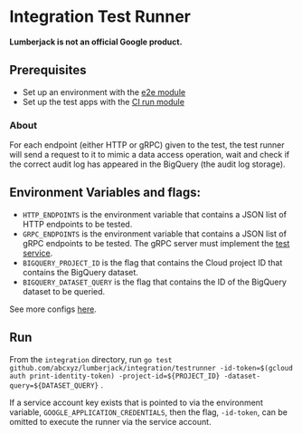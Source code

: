 # Integration Test Runner

**Lumberjack is not an official Google product.**

## Prerequisites

-   Set up an environment with the [e2e module](../../terraform/e2e/)
-   Set up the test apps with the [CI run module](../../terraform/modules/ci)

### About

For each endpoint (either HTTP or gRPC) given to the test, the test runner will
send a request to it to mimic a data access operation, wait and check if the
correct audit log has appeared in the BigQuery (the audit log storage).

## Environment Variables and flags:

-   `HTTP_ENDPOINTS` is the environment variable that contains a JSON list of
    HTTP endpoints to be tested.
-   `GRPC_ENDPOINTS` is the environment variable that contains a JSON list of
    gRPC endpoints to be tested. The gRPC server must implement the
    [test service](../protos/talker.proto).
-   `BIGQUERY_PROJECT_ID` is the flag that contains the Cloud project ID that
    contains the BigQuery dataset.
-   `BIGQUERY_DATASET_QUERY` is the flag that contains the ID of the BigQuery
    dataset to be queried.

See more configs [here](./utils/config.go).

## Run

From the `integration` directory, run `go test
github.com/abcxyz/lumberjack/integration/testrunner -id-token=$(gcloud auth
print-identity-token) -project-id=${PROJECT_ID} -dataset-query=${DATASET_QUERY}`
.

If a service account key exists that is pointed to via the environment variable,
`GOOGLE_APPLICATION_CREDENTIALS`, then the flag, `-id-token`, can be omitted to
execute the runner via the service account.
